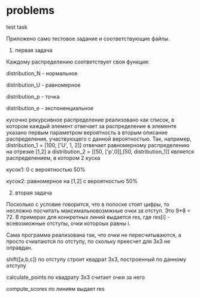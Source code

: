 # problems
test task

Приложено само тестовое задание и соответствующие файлы.

1) первая задача

Каждому распределению соответствует своя функция:

  distribution_N - нормальное
  
  distribution_U - равномерное
  
  distribution_p - точка
  
  distribution_e - экспоненциальное
  
 кусочно рекурсивное распределение реализовано как список, в котором каждый элемент отвечает за распределение
 в элементе указано первым параметром вероятность а вторым описание распределения, участвующего с данной вероятностью. 
 Так, например, distribution_1 = [100, ['U', 1, 2]] отвечает равномерному распределению на отрезке [1,2]
 а distribution_2 = [[50, ['p',0]],[50, distribution_1]] является распределением, в котором 2 куска
 
 кусок1: 0 c вероятностью 50% 
 
 кусок2: равномерное на [1,2] c вероятностью 50%
 
2) вторая задача 

Посколько с условие говорится, что в полоске стоят цифры, то несложно посчитать максимальновозмжные очки за отступ. Это 9*8 = 72.
В примерах для конкретных линий выдается res, где res[i] - всевозможные отступы, очки котороых равны i.

Сама программа реализована так, что очки не пересчитываются, а просто счиатаются по отступу, по скольку преесчет для 3x3 не оправдан.

shift([a,b,c]) по отступу строит квадрат 3x3, построенный по данному отступу

calculate_points по квадрату 3x3 считает очки за него

compute_scores по линиям выдает res
